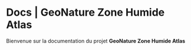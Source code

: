 # Docs | GeoNature Zone Humide Atlas

Bienvenue sur la documentation du projet **GeoNature Zone Humide Atlas**
